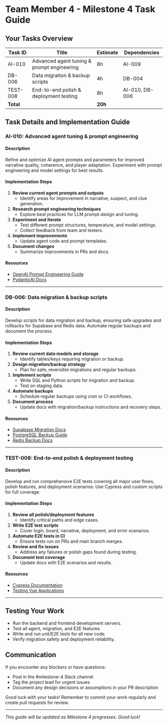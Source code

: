 # Team Member 4 - Milestone 4 Task Guide

## Your Tasks Overview

| Task ID | Title | Estimate | Dependencies |
|---------|-------|----------|-------------|
| AI-010 | Advanced agent tuning & prompt engineering | 8h | AI-009 |
| DB-006 | Data migration & backup scripts | 4h | DB-004 |
| TEST-008 | End-to-end polish & deployment testing | 8h | AI-010, DB-006 |
| **Total** | | **20h** | |

## Task Details and Implementation Guide

### AI-010: Advanced agent tuning & prompt engineering

#### Description
Refine and optimize AI agent prompts and parameters for improved narrative quality, coherence, and player adaptation. Experiment with prompt engineering and model settings for best results.

#### Implementation Steps
1. **Review current agent prompts and outputs**
   - Identify areas for improvement in narrative, suspect, and clue generation.
2. **Research prompt engineering techniques**
   - Explore best practices for LLM prompt design and tuning.
3. **Experiment and iterate**
   - Test different prompt structures, temperature, and model settings.
   - Collect feedback from team and testers.
4. **Implement improvements**
   - Update agent code and prompt templates.
5. **Document changes**
   - Summarize improvements in PRs and docs.

#### Resources
- [OpenAI Prompt Engineering Guide](https://platform.openai.com/docs/guides/prompt-engineering)
- [PydanticAI Docs](https://github.com/pydantic/pydanticai)

---

### DB-006: Data migration & backup scripts

#### Description
Develop scripts for data migration and backup, ensuring safe upgrades and rollbacks for Supabase and Redis data. Automate regular backups and document the process.

#### Implementation Steps
1. **Review current data models and storage**
   - Identify tables/keys requiring migration or backup.
2. **Design migration/backup strategy**
   - Plan for safe, reversible migrations and regular backups.
3. **Implement scripts**
   - Write SQL and Python scripts for migration and backup.
   - Test on staging data.
4. **Automate backups**
   - Schedule regular backups using cron or CI workflows.
5. **Document process**
   - Update docs with migration/backup instructions and recovery steps.

#### Resources
- [Supabase Migration Docs](https://supabase.com/docs/guides/database/migrations)
- [PostgreSQL Backup Guide](https://www.postgresql.org/docs/current/backup-dump.html)
- [Redis Backup Docs](https://redis.io/docs/management/backup/)

---

### TEST-008: End-to-end polish & deployment testing

#### Description
Develop and run comprehensive E2E tests covering all major user flows, polish features, and deployment scenarios. Use Cypress and custom scripts for full coverage.

#### Implementation Steps
1. **Review all polish/deployment features**
   - Identify critical paths and edge cases.
2. **Write E2E test scripts**
   - Cover login, board, narrative, deployment, and error scenarios.
3. **Automate E2E tests in CI**
   - Ensure tests run on PRs and main branch merges.
4. **Review and fix issues**
   - Address any failures or polish gaps found during testing.
5. **Document test coverage**
   - Update docs with E2E scenarios and results.

#### Resources
- [Cypress Documentation](https://docs.cypress.io/)
- [Testing Vue Applications](https://vuejs.org/guide/scaling-up/testing.html)

---

## Testing Your Work
- Run the backend and frontend development servers.
- Test all agent, migration, and E2E features.
- Write and run unit/E2E tests for all new code.
- Verify migration safety and deployment reliability.

## Communication
If you encounter any blockers or have questions:
- Post in the #milestone-4 Slack channel
- Tag the project lead for urgent issues
- Document any design decisions or assumptions in your PR description

Good luck with your tasks! Remember to commit your work regularly and create pull requests for review.

---

*This guide will be updated as Milestone 4 progresses. Good luck!*